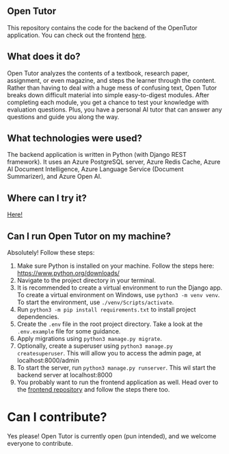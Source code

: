 ## Open Tutor
This repository contains the code for the backend of the OpenTutor application. You can check out the frontend [here](https://github.com/kz4killua/opentutor-frontend). 

## What does it do?
Open Tutor analyzes the contents of a textbook, research paper, assignment, or even magazine, and steps the learner through the content. Rather than having to deal with a huge mess of confusing text, Open Tutor breaks down difficult material into simple easy-to-digest modules. After completing each module, you get a chance to test your knowledge with evaluation questions. Plus, you have a personal AI tutor that can answer any questions and guide you along the way. 

## What technologies were used?
The backend application is written in Python (with Django REST framework). It uses an Azure PostgreSQL server, Azure Redis Cache, Azure AI Document Intelligence, Azure Language Service (Document Summarizer), and Azure Open AI. 

## Where can I try it?
[Here!](http://tinyurl.com/open-tutor)

## Can I run Open Tutor on my machine? 
Absolutely! Follow these steps:

1. Make sure Python is installed on your machine. Follow the steps here: https://www.python.org/downloads/
2. Navigate to the project directory in your terminal. 
3. It is recommended to create a virtual environment to run the Django app. To create a virtual environment on Windows, use `python3 -m venv venv`. To start the environment, use `./venv/Scripts/activate`. 
4. Run `python3 -m pip install requirements.txt` to install project dependencies. 
5. Create the `.env` file in the root project directory. Take a look at the `.env.example` file for some guidance.
6. Apply migrations using `python3 manage.py migrate`. 
7. Optionally, create a superuser using `python3 manage.py createsuperuser`. This will allow you to access the admin page, at localhost:8000/admin
6. To start the server, run `python3 manage.py runserver`. This wil start the backend server at localhost:8000
7. You probably want to run the frontend application as well. Head over to the [frontend repository](https://github.com/kz4killua/opentutor-frontend) and follow the steps there too. 

# Can I contribute? 
Yes please! Open Tutor is currently open (pun intended), and we welcome everyone to contribute.
